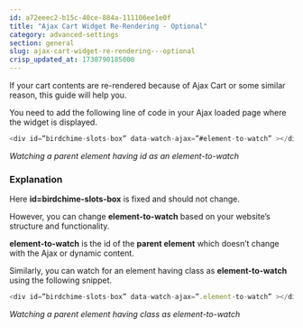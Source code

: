 ```yaml
---
id: a72eeec2-b15c-40ce-884a-111106ee1e0f
title: "Ajax Cart Widget Re-Rendering - Optional"
category: advanced-settings
section: general
slug: ajax-cart-widget-re-rendering---optional
crisp_updated_at: 1730790185000
---
```


If your cart contents are re-rendered because of Ajax Cart or some similar reason, this guide will help you.

You need to add the following line of code in your Ajax loaded page where the widget is displayed.

```javascript
<div id=”birdchime-slots-box” data-watch-ajax=”#element-to-watch” ></div>
```
*Watching a parent element having id as an element-to-watch*

### **Explanation**

Here **id=birdchime-slots-box** is fixed and should not change.

However, you can change **element-to-watch** based on your website’s structure and functionality.

**element-to-watch** is the id of the **parent element** which doesn’t change with the Ajax or dynamic content.

Similarly, you can watch for an element having class as **element-to-watch** using the following snippet.

```javascript
<div id=”birdchime-slots-box” data-watch-ajax=”.element-to-watch” ></div>
```
*Watching a parent element having class as element-to-watch*
